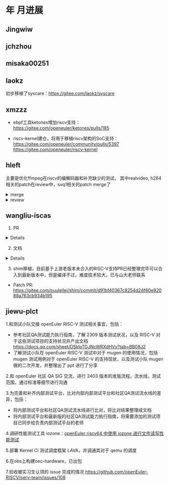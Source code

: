 #  年 月进展

## Jingwiw

## jchzhou

## misaka00251

## laokz
初步移植了syscare：https://gitee.com/laokz/syscare

## xmzzz

- ebpf工具ketones增加riscv支持：
https://gitee.com/openeuler/ketones/pulls/185

- riscv-kernel建仓，将用于移植riscv架构的SoC支持：
https://gitee.com/openeuler/community/pulls/5397
https://gitee.com/openeuler/riscv-kernel

## hleft
主要是优化ffmpeg在riscv的编解码器和补充缺少的测试，
其中realvideo, h264相关的patch在review中，svq1相关的patch merge了

<details>
  <summary>merge</summary>

- https://git.ffmpeg.org/gitweb/ffmpeg.git/commit/0befc1fca76bc27b42260689698e1c86d83b3c20
- https://git.ffmpeg.org/gitweb/ffmpeg.git/commit/202a35ecdb44849953c61dc1fba9643c69b3d5e5
- https://git.ffmpeg.org/gitweb/ffmpeg.git/commit/8e23ebe6f971ec4177be73b453960d83c264b7b5
</details>

<details>
  <summary>review</summary>

- https://patchwork.ffmpeg.org/project/ffmpeg/patch/CAEa-L+sR_hi7eB71hWspWWTz6VhkATRg8_DX0H2-Mi5Ntiethg@mail.gmail.com/
- https://patchwork.ffmpeg.org/project/ffmpeg/patch/CAEa-L+u9+hriEEJEcVenUWx_bY6_ERAmy+CVWHKj9xpk0FNnHQ@mail.gmail.com/
- https://patchwork.ffmpeg.org/project/ffmpeg/patch/CAEa-L+t=Nc=9VngoXV_h4qq52wyWSJQ47c=YEU-Gomjyn77fqA@mail.gmail.com/
- https://patchwork.ffmpeg.org/project/ffmpeg/patch/CAEa-L+tRzusOY2bC+tm+LXE6-n4dK__hLL59yqRHSPbXKEMNcA@mail.gmail.com/
- https://patchwork.ffmpeg.org/project/ffmpeg/patch/CAEa-L+tMzOpUg0GizA4c4F0VLEfJRMUAK=s3LO2L3Fh1ML50Lw@mail.gmail.com/
- https://patchwork.ffmpeg.org/project/ffmpeg/patch/CAEa-L+t9Uao2sYibCXvtjVtNBo1FOzFku9DCbVPicTpKmiwy1A@mail.gmail.com/
- https://patchwork.ffmpeg.org/project/ffmpeg/patch/CAEa-L+vTP9cZ_3cSPOJNGr9i2+TRB6znkg4GkFAPH+ioSLJVuw@mail.gmail.com/
</details>

## wangliu-iscas
1. PR
<details>
  
- imageTailor使用指南捉虫： https://gitee.com/openeuler/docs/pulls/13189
- python-lightgbm 软件包修复：https://gitee.com/src-openeuler/python-lightgbm/pulls/8
</details>

2. 文档
<details>
  
- shim调研: https://gitee.com/ouuleilei/working-documents/blob/master/RISC-V/openEuler/shim%E8%B0%83%E7%A0%94/shim%E8%B0%83%E7%A0%94.md
- RISC-V架构虚拟化适配情况的整理： https://gitee.com/ouuleilei/working-documents/blob/master/RISC-V/openEuler/%E8%99%9A%E6%8B%9F%E5%8C%96%E9%80%82%E9%85%8D.md
- UEFI对各RISC-V架构开发板支持的整理： https://gitee.com/ouuleilei/working-documents/blob/master/RISC-V/openEuler/UEFI%E5%AF%B9%E5%90%84%E5%BC%80%E5%8F%91%E6%9D%BF%E7%9A%84%E6%94%AF%E6%8C%81.md
- 系统启动UEFI流程： https://gitee.com/ouuleilei/working-documents/blob/master/RISC-V/openEuler/%E7%B3%BB%E7%BB%9F%E5%90%AF%E5%8A%A8%E6%B5%81%E7%A8%8B/%E7%B3%BB%E7%BB%9F%E5%90%AF%E5%8A%A8UEFI%E6%B5%81%E7%A8%8B.md
- 系统boot流程： https://gitee.com/ouuleilei/working-documents/blob/master/RISC-V/openEuler/%E7%B3%BB%E7%BB%9F%E5%90%AF%E5%8A%A8%E6%B5%81%E7%A8%8B/%E7%B3%BB%E7%BB%9F%E5%90%AF%E5%8A%A8Boot%E6%B5%81%E7%A8%8B.md
- 启动引导程序： https://gitee.com/ouuleilei/working-documents/blob/master/RISC-V/openEuler/%E7%B3%BB%E7%BB%9F%E5%90%AF%E5%8A%A8%E6%B5%81%E7%A8%8B/%E5%90%AF%E5%8A%A8%E5%BC%95%E5%AF%BC%E7%A8%8B%E5%BA%8F.md

</details>

3. shim移植，目前基于上游老版本未合入的RISC-V支持PR已经整理完毕可以合入到最新版本中，但是编译不过，难度技术较大，已与山大老师联系
- Patch PR: https://gitee.com/ouuleilei/shim/commit/d91bf40367c8254d24f60e82088a763cb934b195

## jiewu-plct
1.和测试小队交接 openEuler RISC-V 测试相关事宜，包括：
- 参考社区QA测试能力执行指南，了解 2309 版本测试状况，以及 RISC-V 对于这些测试项目的支持状况并产出文档 https://docs.qq.com/sheet/DSkloTGJNcWRXdHVv?tab=BB08J2
- 了解测试小队在 openEuler RISC-V 测试中对于 mugen 的使用情况，包括 mugen 测试用例对于 openEuler RISC-V 的支持现状，以及测试小队 mugen 做的二次开发，并整理出了 ppt 进行了分享

2.和 openEuler 社区 QA SIG 交流，进行 2403 版本的发版流程，流水线，测试范围，通过标准等细节进行沟通

3.为完善和补齐内部测试平台，比对内部内部测试平台和社区QA测试流水线的差异，包括：
- 将内部测试平台和社区QA测试流水线进行比对，将比对结果整理成文档
- 将内部测试平台和最新版的社区QA测试能力执行指南，将需要添加的测试项目已同步给负责内部测试平台的老师

4.调研性能测试工具 iozone：[openEuler riscv64 中使用 iozone 进行文件读写性能测试](https://gitee.com/jean9823/openEuler_riscv_test/blob/master/openEuler_riscv_performance_test/openEuler%20riscv64%20%E4%B8%AD%E4%BD%BF%E7%94%A8%20iozone%20%E8%BF%9B%E8%A1%8C%E6%96%87%E4%BB%B6%E7%B3%BB%E7%BB%9F%E6%80%A7%E8%83%BD%E6%B5%8B%E8%AF%95.md)

5.部署 Kernel CI 测试调度框架 LAVA，并调通其对于 qemu 的调度

6.在obs上构建oec-hardware，已出包

7.验收被实习生认领的 issue 完成的情况 https://github.com/openEuler-RISCV/oerv-team/issues/108
